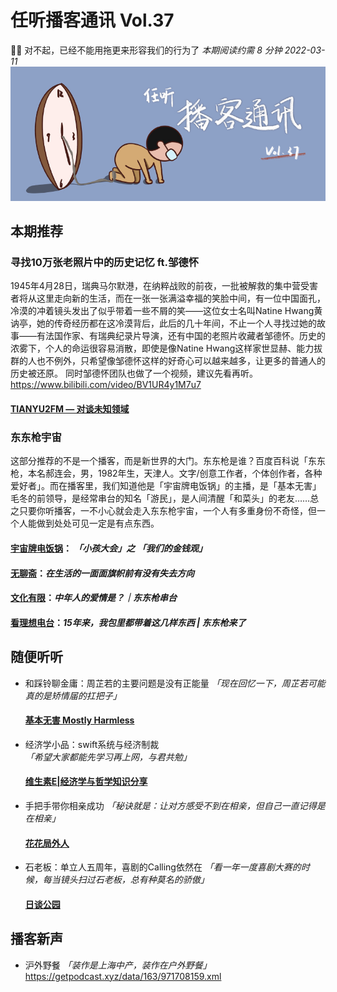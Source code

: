 # 任听播客通讯 Vol.37
🧎‍♂️ 对不起，已经不能用拖更来形容我们的行为了
_本期阅读约需 8 分钟_
_2022-03-11_
![](./img/vol_037_small.png)


## 本期推荐

### 寻找10万张老照片中的历史记忆 ft.邹德怀
1945年4月28日，瑞典马尔默港，在纳粹战败的前夜，一批被解救的集中营受害者将从这里走向新的生活，而在一张一张满溢幸福的笑脸中间，有一位中国面孔，冷漠的冲着镜头发出了似乎带着一些不屑的笑——这位女士名叫Natine Hwang黄讷亭，她的传奇经历都在这冷漠背后，此后的几十年间，不止一个人寻找过她的故事——有法国作家、有瑞典纪录片导演，还有中国的老照片收藏者邹德怀。历史的浓雾下，个人的命运很容易消散，即使是像Natine Hwang这样家世显赫、能力拔群的人也不例外，只希望像邹德怀这样的好奇心可以越来越多，让更多的普通人的历史被还原。
同时邹德怀团队也做了一个视频，建议先看再听。 https://www.bilibili.com/video/BV1UR4y1M7u7
#### [TIANYU2FM — 对谈未知领域](http://www.ximalaya.com/album/40320716.xml)

### 东东枪宇宙
这部分推荐的不是一个播客，而是新世界的大门。东东枪是谁？百度百科说「东东枪，本名郝连会，男，1982年生，天津人。文字/创意工作者，个体创作者，各种爱好者」。而在播客里，我们知道他是「宇宙牌电饭锅」的主播，是「基本无害」毛冬的前领导，是经常串台的知名「游民」，是人间清醒「和菜头」的老友……总之只要你听播客，一不小心就会走入东东枪宇宙，一个人有多重身份不奇怪，但一个人能做到处处可见一定是有点东西。
#### [宇宙牌电饭锅](https://feeds.acast.com/public/shows/dongdongqiang)： _「小孩大会」之 「我们的金钱观」_
#### [无聊斋](http://www.ximalaya.com/album/14302859.xml)：_在生活的一面面旗帜前有没有失去方向_
#### [文化有限](https://s1.proxy.wavpub.com/weknownothing.xml)：_中年人的爱情是？｜东东枪串台_
#### [看理想电台](https://api.vistopia.com.cn/rss/program/13.xml)：_15年来，我包里都带着这几样东西 | 东东枪来了_


## 随便听听

* 和踩铃聊金庸：周芷若的主要问题是没有正能量 _「现在回忆一下，周芷若可能真的是矫情届的扛把子」_
  #### [基本无害 Mostly Harmless](https://feeds.acast.com/public/shows/5eb54e984daf164a540fabdf)
* 经济学小品：swift系统与经济制裁 _「希望大家都能先学习再上网，与君共勉」_
  #### [维生素E|经济学与哲学知识分享](http://www.ximalaya.com/album/19758469.xml)
* 手把手带你相亲成功 _「秘诀就是：让对方感受不到在相亲，但自己一直记得是在相亲」_
  #### [花花局外人](http://www.ximalaya.com/album/20341384.xml)
* 石老板：单立人五周年，喜剧的Calling依然在 _「看一年一度喜剧大赛的时候，每当镜头扫过石老板，总有种莫名的骄傲」_
  #### [日谈公园](http://www.ximalaya.com/album/5574153.xml)


## 播客新声
* 沪外野餐 _「装作是上海中产，装作在户外野餐」_
  https://getpodcast.xyz/data/163/971708159.xml
